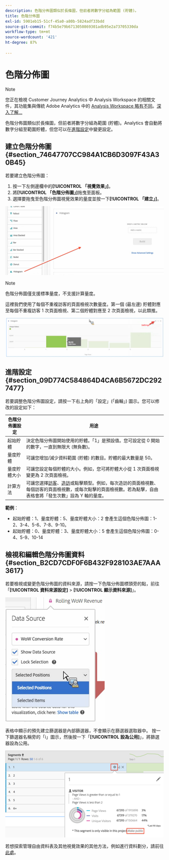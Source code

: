 ```yaml
---
description: 色階分佈圖類似於長條圖，但前者將數字分組為範圍 (貯體)。
title: 色階分佈圖
exl-id: 5901eb15-51cf-45a0-a80b-5824adf33bdd
source-git-commit: f74b5e79b6713050869301adb95e2a73705330da
workflow-type: tm+mt
source-wordcount: '421'
ht-degree: 87%

---
```


# 色階分佈圖

>[!NOTE]
>
>您正在檢視 Customer Journey Analytics 中 Analysis Workspace 的相關文件，其功能集與傳統 Adobe Analytics 中的 [Analysis Workspace 略有不同](https://experienceleague.adobe.com/docs/analytics/analyze/analysis-workspace/home.html?lang=zh-Hant)。[深入了解...](/help/getting-started/cja-aa.md)

色階分佈圖類似於長條圖，但前者將數字分組為範圍 (貯體)。Analytics 會自動將數字分組至範圍貯體，但您可以在[進階設定](#section_09D774C584864D4CA6B5672DC2927477)中變更設定。

## 建立色階分佈圖 {#section_74647707CC984A1CB6D3097F43A30B45}

若要建立色階分佈圖：

1. 按一下左側邊欄中的&#x200B;**[!UICONTROL 「視覺效果」]**。
1. 將&#x200B;**[!UICONTROL 「色階分佈圖」]**&#x200B;拖曳至面板。
1. 選擇要拖曳至色階分佈圖視覺效果的量度並按一下&#x200B;**[!UICONTROL 「建立」]**。

![](assets/histogram.png)

>[!NOTE]
>
>色階分佈圖僅支援標準量度，不支援計算量度。

這裡我們使用了每個不重複訪客的頁面檢視次數量度。第一個 (最左邊) 貯體對應至每個不重複訪客 1 次頁面檢視、第二個貯體對應至 2 次頁面檢視，以此類推。

![](assets/histogram2.png)

## 進階設定 {#section_09D774C584864D4CA6B5672DC2927477}

若要調整色階分佈圖設定，請按一下右上角的「設定」(「齒輪」) 圖示。您可以修改的設定如下：

| 色階分佈圖設定 | 用途 |
|---|---|
| 起始貯體 | 決定色階分佈圖開始使用的貯體。「1」是預設值。您可設定從 0 開始的數字，一直到無限大 (無負數)。 |
| 量度貯體 | 可讓您增加/減少資料範圍 (貯體) 的數目。貯體的最大數量是 50。 |
| 量度貯體大小 | 可讓您設定每個貯體的大小。例如，您可將貯體大小從 1 次頁面檢視變更為 2 次頁面檢視。 |
| 計算方法 | 可讓您選擇[訪客](https://experienceleague.adobe.com/docs/analytics/components/metrics/unique-visitors.html)、[造訪](https://experienceleague.adobe.com/docs/analytics/components/metrics/visits.html)或點擊類型。例如，每次造訪的頁面檢視數、每個訪客的頁面檢視數，或每次點擊的頁面檢視數。若為點擊，自由表格會將「發生次數」設為 Y 軸的量度。 |

<!--Russ or Meike - Check Hit Type link above. -->

**範例**：

* 起始貯體：1、量度貯體：5、量度貯體大小：2 會產生這個色階分佈圖：1-2、3-4、5-6、7-8、9-10。
* 起始貯體：0、量度貯體：3、量度貯體大小：5 會產生這個色階分佈圖：0-4、5-9、10-14

## 檢視和編輯色階分佈圖資料 {#section_B2CD7CDF0F6B432F928103AE7AAA3617}

若要檢視或變更色階分佈圖的資料來源，請按一下色階分佈圖標頭旁的點，前往「**[!UICONTROL 資料來源設定]** > **[!UICONTROL 顯示資料來源]**」。

![](assets/manage-data-source.png)

表格中顯示的預先建立篩選器是內部篩選器，不會顯示在篩選器選取器中。 按一下篩選器名稱旁的「i」圖示，然後按一下「**[!UICONTROL 設為公用]**」，將篩選器設為公用。

![](assets/prebuilt_segments.png)

若想探索管理自由資料表及其他視覺效果的其他方法，例如進行資料劃分，請前往[此處](https://experienceleague.adobe.com/docs/analytics/analyze/analysis-workspace/visualizations/freeform-analysis-visualizations.html?lang=zh-Hant)。
